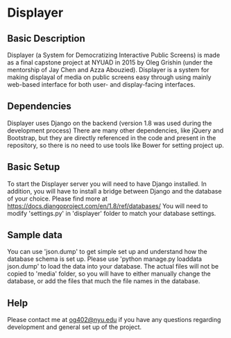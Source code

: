 # Displayer

## Basic Description

Displayer (a System for Democratizing Interactive Public Screens) is made as a final capstone project at NYUAD in 2015 by Oleg Grishin (under the mentorship of Jay Chen and Azza Abouzied). Displayer is a system for making displayal of media on public screens easy through using mainly web-based interface for both user- and display-facing interfaces.

## Dependencies
Displayer uses Django on the backend (version 1.8 was used during the development process)
There are many other dependencies, like jQuery and Bootstrap, but they are directly referenced in the code and present in the repository, so there is no need to use tools like Bower for setting project up.

## Basic Setup
To start the Displayer server you will need to have Django installed. In addition, you will have to install a bridge between Django and the database of your choice. Please find more at https://docs.djangoproject.com/en/1.8/ref/databases/
You will need to modify 'settings.py' in 'displayer' folder to match your database settings.

## Sample data
You can use 'json.dump' to get simple set up and understand how the database schema is set up. Please use 'python manage.py loaddata json.dump' to load the data into your database. The actual files will not be copied to 'media' folder, so you will have to either manually change the database, or add the files that much the file names in the database.

## Help
Please contact me at og402@nyu.edu if you have any questions regarding development and general set up of the project.